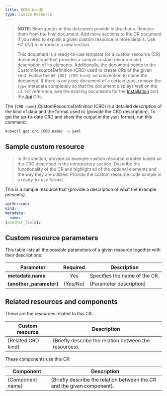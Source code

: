 ```yaml
---
title: {CRD kind}
type: Custom Resource
---
```


> **NOTE:** Blockquotes in this document provide instructions. Remove them from the final document. Add more sections to the CR document if you need to explain a given custom resource in more details. Use H2 (##) to introduce a new section.
>
> This document is a ready-to-use template for a custom resource (CR) document type that provides a sample custom resource and description of its elements. Additionally, the document points to the CustomResourceDefinition (CRD) used to create CRs of the given kind. Follow the `06-{00}-{CRD-kind}.md` convention to name the document. If there is only one document of a certain type, remove the `type` metadata completely so that the document displays well on the UI.
For reference, see the existing documents for the [Installation](https://kyma-project.io/docs/main/root/kyma/#custom-resource-installation) and the [Api](https://kyma-project.io/docs/main/components/api-gateway/#custom-resource-api) CRs.

The `{CRD name}` CustomResourceDefinition (CRD) is a detailed description of the kind of data and the format used to {provide the CRD description}. To get the up-to-date CRD and show the output in the `yaml` format, run this command:

```bash
kubectl get crd {CRD name} -o yaml
```

## Sample custom resource

> In this section, provide an example custom resource created based on the CRD described in the introductory section. Describe the functionality of the CR and highlight all of the optional elements and the way they are utilized.
Provide the custom resource code sample in a ready-to-use format.

This is a sample resource that {provide a description of what the example presents}.

```yaml
apiVersion:
kind:
metadata:
  name:
{another_field}:
```

## Custom resource parameters

This table lists all the possible parameters of a given resource together with their descriptions:

| Parameter   | Required |  Description |
|-------------|:---------:|--------------|
| **metadata.name** | Yes | Specifies the name of the CR. |
| **{another_parameter}** | {Yes/No} | {Parameter description} |

## Related resources and components

These are the resources related to this CR:

| Custom resource |   Description |
|-----------------|---------------|
| {Related CRD kind} |  {Briefly describe the relation between the resources}. |

These components use this CR:

| Component   |   Description |
|-------------|---------------|
| {Component name} |  {Briefly describe the relation between the CR and the given component}. |
